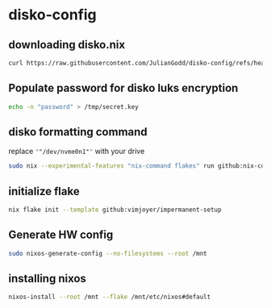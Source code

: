 # disko-config

## downloading disko.nix
```bash
curl https://raw.githubusercontent.com/JulianGodd/disko-config/refs/heads/main/disko.nix -o /tmp/disko.nix
```
## Populate password for disko luks encryption
```bash
echo -n "password" > /tmp/secret.key
```

## disko formatting command
replace `'"/dev/nvme0n1"'` with your drive
```bash
sudo nix --experimental-features "nix-command flakes" run github:nix-community/disko -- --mode disko /tmp/disko.nix --arg device '"/dev/nvme0n1"'
```

## initialize flake
```bash
nix flake init --template github:vimjoyer/impermanent-setup
```

## Generate HW config
```bash
sudo nixos-generate-config --no-filesystems --root /mnt
```

## installing nixos
```bash
nixos-install --root /mnt --flake /mnt/etc/nixos#default
```
